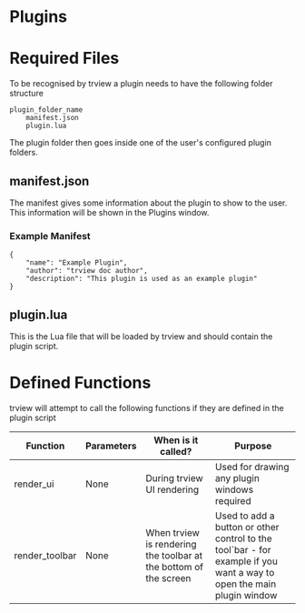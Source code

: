 # Plugins

# Required Files
To be recognised by trview a plugin needs to have the following folder structure

```
plugin_folder_name
    manifest.json
    plugin.lua
```

The plugin folder then goes inside one of the user's configured plugin folders.

## manifest.json
The manifest gives some information about the plugin to show to the user. This information will be shown in the Plugins window.

### Example Manifest

```
{
    "name": "Example Plugin",
    "author": "trview doc author",
    "description": "This plugin is used as an example plugin"
}
```

## plugin.lua
This is the Lua file that will be loaded by trview and should contain the plugin script.

# Defined Functions
trview will attempt to call the following functions if they are defined in the plugin script

|Function|Parameters|When is it called?|Purpose|
|--------|----------|------------|-------|
|render_ui|None|During trview UI rendering|Used for drawing any plugin windows required|
|render_toolbar|None|When trview is rendering the toolbar at the bottom of the screen|Used to add a button or other control to the tool`bar - for example if you want a way to open the main plugin window|
